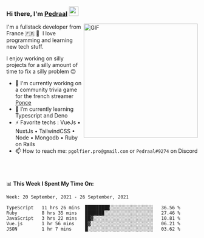 ### Hi there, I'm <a href="https://pedraal.dev" target="_blank">Pedraal</a> <img src="https://media.giphy.com/media/hvRJCLFzcasrR4ia7z/giphy.gif" width="25px">
<img align="right" alt="GIF" src="https://pedraal.dev/avatar.png" width="300" height="300" />

I'm a fullstack developer from France 🇫🇷 🥖 &nbsp;I love programming and learning new
tech stuff.

I enjoy working on silly projects for a silly amount of time to fix a silly problem 🙃

- 🔭  I'm currently working on a community trivia game for the french streamer <a href="https://twitch.tv/ponce" target="_blank">Ponce</a>
- 🌱 I’m currently learning Typescript and Deno
- ⚡ Favorite techs : VueJs &bull; NuxtJs &bull; TailwindCSS &bull; Node &bull; Mongodb &bull; Ruby on Rails
- 📫 How to reach me: `pgolfier.pro@gmail.com` or `Pedraal#9274` on Discord

<br>
<br>

📊 **This Week I Spent My Time On:**
<!--START_SECTION:waka-->
```text
Week: 20 September, 2021 - 26 September, 2021

TypeScript   11 hrs 26 mins  █████████░░░░░░░░░░░░░░░░   36.56 % 
Ruby         8 hrs 35 mins   ███████░░░░░░░░░░░░░░░░░░   27.46 % 
JavaScript   3 hrs 22 mins   ██▓░░░░░░░░░░░░░░░░░░░░░░   10.81 % 
Vue.js       1 hr 56 mins    █▓░░░░░░░░░░░░░░░░░░░░░░░   06.21 % 
JSON         1 hr 7 mins     █░░░░░░░░░░░░░░░░░░░░░░░░   03.62 % 
```
<!--END_SECTION:waka-->
